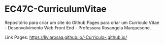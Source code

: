 # EC47C-CurriculumVitae
Repositório para criar um site do Github Pages para criar um Curriculo Vitae -   Desenvolvimento Web Front End - Professora Rosangela Marquesone.

Link Pages: https://liviarosaa.github.io/-Curriculo-.github.io/

